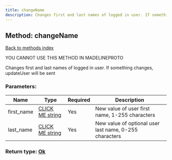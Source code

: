 ```yaml
---
title: changeName
description: Changes first and last names of logged in user. If something changes, updateUser will be sent
---
```

## Method: changeName  
[Back to methods index](index.md)


YOU CANNOT USE THIS METHOD IN MADELINEPROTO


Changes first and last names of logged in user. If something changes, updateUser will be sent

### Parameters:

| Name     |    Type       | Required | Description |
|----------|---------------|----------|-------------|
|first\_name|[CLICK ME string](../types/string.md) | Yes|New value of user first name, 1-255 characters|
|last\_name|[CLICK ME string](../types/string.md) | Yes|New value of optional user last name, 0-255 characters|


### Return type: [Ok](../types/Ok.md)

